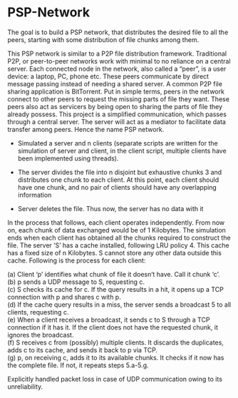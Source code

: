 # PSP-Network
The goal is to build a PSP network, that distributes the desired file to all the peers, starting with some distribution of file chunks among them. 


This PSP network is similar to a P2P file distribution framework. Traditional P2P, or peer-to-peer networks work with minimal to no reliance on a central server. Each connected node in the network, also called a “peer”, is a user device: a laptop, PC, phone etc. These peers communicate by direct message passing instead of needing a shared server. A common P2P file sharing application is BitTorrent. Put in simple terms, peers in the network connect to other peers to request the missing parts of file they want. These peers also act as servicers by being open to sharing the parts of file they already possess.
This project is a simplified communication, which passes through a central server. The server will act as a mediator to facilitate data transfer among peers. Hence the name PSP network.  


- Simulated a server and n clients (separate scripts are written for the simulation of server and client, in the client script, multiple clients have been implemented using threads).

- The server divides the file into n disjoint but exhaustive chunks 3 and distributes one chunk to each client. At this point, each client should have one chunk, and no pair of clients should have any overlapping information

- Server deletes the file. Thus now, the server has no data with it

In the process that follows, each client operates independently. From now on, each chunk of data exchanged would be of 1 Kilobytes. The simulation ends when each client has obtained all the chunks required to construct the file. The server ‘S’ has a cache installed, following LRU policy 4. This cache has a fixed size of n Kilobytes. S cannot store any other data outside this cache. Following is the process for each client:

(a) Client ‘p’ identifies what chunk of file it doesn’t have. Call it chunk ‘c’.  
(b) p sends a UDP message to S, requesting c.   
(c) S checks its cache for c. If the query results in a hit, it opens up a TCP connection with p and shares c with p.  
(d) If the cache query results in a miss, the server sends a broadcast 5 to all clients, requesting c.    
(e) When a client receives a broadcast, it sends c to S through a TCP connection if it has it. If the client does not have the requested chunk, it ignores the broadcast.  
(f) S receives c from (possibly) multiple clients. It discards the duplicates, adds c to its cache, and sends it back to p via TCP.  
(g) p, on receiving c, adds it to its available chunks. It checks if it now has the complete file. If not, it repeats steps 5.a-5.g.  


Explicitly handled packet loss in case of UDP communication owing to its unreliability. 
